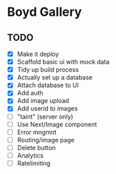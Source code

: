 # Boyd Gallery

## TODO

- [x] Make it deploy
- [x] Scaffold basic ui with mock data
- [x] Tidy up build process
- [x] Actually set up a database
- [x] Attach database to UI
- [x] Add auth
- [x] Add image upload
- [x] Add userid to images
- [ ] "taint" (server only)
- [ ] Use Next/Image component
- [ ] Error mngmnt
- [ ] Routing/image page
- [ ] Delete button
- [ ] Analytics
- [ ] Ratelimiting
